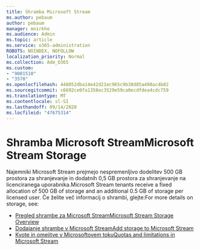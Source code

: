 ```yaml
---
title: Shramba Microsoft Stream
ms.author: pebaum
author: pebaum
manager: mnirkhe
ms.audience: Admin
ms.topic: article
ms.service: o365-administration
ROBOTS: NOINDEX, NOFOLLOW
localization_priority: Normal
ms.collection: Adm_O365
ms.custom:
- "9001510"
- "3570"
ms.openlocfilehash: 448052dba14e42d21ec965c9b38d85a498ac4b82
ms.sourcegitcommit: c6692ce0fa1358ec3529e59ca0ecdfdea4cdc759
ms.translationtype: MT
ms.contentlocale: sl-SI
ms.lasthandoff: 09/14/2020
ms.locfileid: "47675314"
---
```

# <a name="microsoft-stream-storage"></a><span data-ttu-id="02117-102">Shramba Microsoft Stream</span><span class="sxs-lookup"><span data-stu-id="02117-102">Microsoft Stream Storage</span></span>

<span data-ttu-id="02117-103">Najemniki Microsoft Stream prejmejo nespremenljivo dodelitev 500 GB prostora za shranjevanje in dodatnih 0,5 GB prostora za shranjevanje na licenciranega uporabnika.</span><span class="sxs-lookup"><span data-stu-id="02117-103">Microsoft Stream tenants receive a fixed allocation of 500 GB of storage and an additional 0.5 GB of storage per licensed user.</span></span>
<span data-ttu-id="02117-104">Če želite več informacij o shrambi, glejte:</span><span class="sxs-lookup"><span data-stu-id="02117-104">For more details on storage, see:</span></span>

- [<span data-ttu-id="02117-105">Pregled shrambe za Microsoft Stream</span><span class="sxs-lookup"><span data-stu-id="02117-105">Microsoft Stream Storage Overview</span></span>](https://docs.microsoft.com/stream/license-overview#storage)
- [<span data-ttu-id="02117-106">Dodajanje shrambe v Microsoft Stream</span><span class="sxs-lookup"><span data-stu-id="02117-106">Add storage to Microsoft Stream</span></span>](https://docs.microsoft.com/stream/storage-add-on)
- [<span data-ttu-id="02117-107">Kvote in omejitve v Microsoftovem toku</span><span class="sxs-lookup"><span data-stu-id="02117-107">Quotas and limitations in Microsoft Stream</span></span>](https://docs.microsoft.com/stream/quotas-and-limitations)
